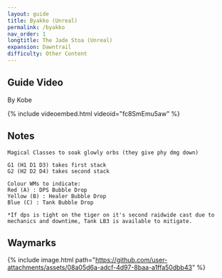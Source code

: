 ```yaml
---
layout: guide
title: Byakko (Unreal)
permalink: /byakko
nav_order: 1
longtitle: The Jade Stoa (Unreal)
expansion: Dawntrail
difficulty: Other Content
---
```


## Guide Video
By Kobe

{% include videoembed.html videoid="fc8SmEmu5aw" %}

## Notes

```
Magical Classes to soak glowly orbs (they give phy dmg down)

G1 (H1 D1 D3) takes first stack
G2 (H2 D2 D4) takes second stack

Colour WMs to indicate:
Red (A) : DPS Bubble Drop
Yellow (B) : Healer Bubble Drop
Blue (C) : Tank Bubble Drop

*If dps is tight on the tiger on it's second raidwide cast due to mechanics and downtime, Tank LB3 is available to mitigate.
```

## Waymarks

{% include image.html path="https://github.com/user-attachments/assets/08a05d6a-adcf-4d97-8baa-a1ffa50dbb43"  %}

